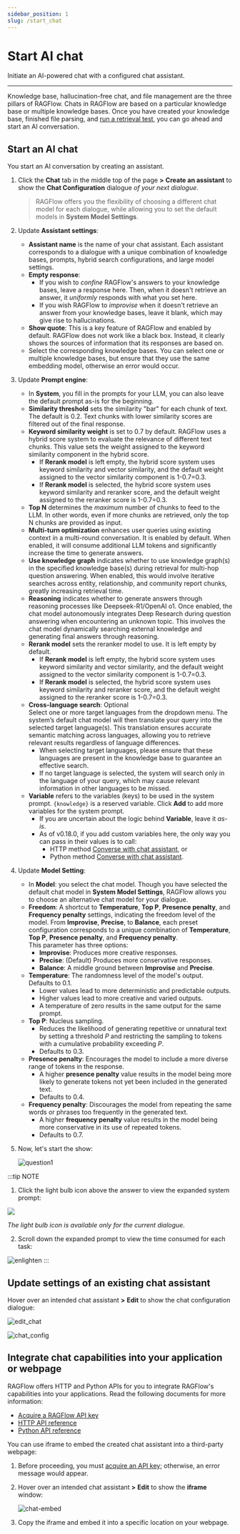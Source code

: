 ```yaml
---
sidebar_position: 1
slug: /start_chat
---
```


# Start AI chat

Initiate an AI-powered chat with a configured chat assistant.

---

Knowledge base, hallucination-free chat, and file management are the three pillars of RAGFlow. Chats in RAGFlow are based on a particular knowledge base or multiple knowledge bases. Once you have created your knowledge base, finished file parsing, and [run a retrieval test](../dataset/run_retrieval_test.md), you can go ahead and start an AI conversation.

## Start an AI chat

You start an AI conversation by creating an assistant.

1. Click the **Chat** tab in the middle top of the page **>** **Create an assistant** to show the **Chat Configuration** dialogue *of your next dialogue*.

   > RAGFlow offers you the flexibility of choosing a different chat model for each dialogue, while allowing you to set the default models in **System Model Settings**.

2. Update **Assistant settings**:

   - **Assistant name** is the name of your chat assistant. Each assistant corresponds to a dialogue with a unique combination of knowledge bases, prompts, hybrid search configurations, and large model settings.
   - **Empty response**:
     - If you wish to *confine* RAGFlow's answers to your knowledge bases, leave a response here. Then, when it doesn't retrieve an answer, it *uniformly* responds with what you set here.
     - If you wish RAGFlow to *improvise* when it doesn't retrieve an answer from your knowledge bases, leave it blank, which may give rise to hallucinations.
   - **Show quote**: This is a key feature of RAGFlow and enabled by default. RAGFlow does not work like a black box. Instead, it clearly shows the sources of information that its responses are based on.
   - Select the corresponding knowledge bases. You can select one or multiple knowledge bases, but ensure that they use the same embedding model, otherwise an error would occur.

3. Update **Prompt engine**:

   - In **System**, you fill in the prompts for your LLM, you can also leave the default prompt as-is for the beginning.
   - **Similarity threshold** sets the similarity "bar" for each chunk of text. The default is 0.2. Text chunks with lower similarity scores are filtered out of the final response.
   - **Keyword similarity weight** is set to 0.7 by default. RAGFlow uses a hybrid score system to evaluate the relevance of different text chunks. This value sets the weight assigned to the keyword similarity component in the hybrid score.
     - If **Rerank model** is left empty, the hybrid score system uses keyword similarity and vector similarity, and the default weight assigned to the vector similarity component is 1-0.7=0.3.
     - If **Rerank model** is selected, the hybrid score system uses keyword similarity and reranker score, and the default weight assigned to the reranker score is 1-0.7=0.3.
   - **Top N** determines the *maximum* number of chunks to feed to the LLM. In other words, even if more chunks are retrieved, only the top N chunks are provided as input.
   - **Multi-turn optimization** enhances user queries using existing context in a multi-round conversation. It is enabled by default. When enabled, it will consume additional LLM tokens and significantly increase the time to generate answers.
   - **Use knowledge graph** indicates whether to use knowledge graph(s) in the specified knowledge base(s) during retrieval for multi-hop question answering. When enabled, this would involve iterative searches across entity, relationship, and community report chunks, greatly increasing retrieval time.
   - **Reasoning** indicates whether to generate answers through reasoning processes like Deepseek-R1/OpenAI o1. Once enabled, the chat model autonomously integrates Deep Research during question answering when encountering an unknown topic. This involves the chat model dynamically searching external knowledge and generating final answers through reasoning.
   - **Rerank model** sets the reranker model to use. It is left empty by default.
     - If **Rerank model** is left empty, the hybrid score system uses keyword similarity and vector similarity, and the default weight assigned to the vector similarity component is 1-0.7=0.3.
     - If **Rerank model** is selected, the hybrid score system uses keyword similarity and reranker score, and the default weight assigned to the reranker score is 1-0.7=0.3.
   - **Cross-language search**: Optional  
     Select one or more target languages from the dropdown menu. The system’s default chat model will then translate your query into the selected target language(s). This translation ensures accurate semantic matching across languages, allowing you to retrieve relevant results regardless of language differences.  
     - When selecting target languages, please ensure that these languages are present in the knowledge base to guarantee an effective search.
     - If no target language is selected, the system will search only in the language of your query, which may cause relevant information in other languages to be missed.
   - **Variable** refers to the variables (keys) to be used in the system prompt. `{knowledge}` is a reserved variable. Click **Add** to add more variables for the system prompt.
      - If you are uncertain about the logic behind **Variable**, leave it *as-is*.
      - As of v0.18.0, if you add custom variables here, the only way you can pass in their values is to call:
         - HTTP method [Converse with chat assistant](../../references/http_api_reference.md#converse-with-chat-assistant), or
         - Python method [Converse with chat assistant](../../references/python_api_reference.md#converse-with-chat-assistant).

4. Update **Model Setting**:

   - In **Model**: you select the chat model. Though you have selected the default chat model in **System Model Settings**, RAGFlow allows you to choose an alternative chat model for your dialogue.
   - **Freedom**: A shortcut to **Temperature**, **Top P**, **Presence penalty**, and **Frequency penalty** settings, indicating the freedom level of the model. From **Improvise**, **Precise**, to **Balance**, each preset configuration corresponds to a unique combination of **Temperature**, **Top P**, **Presence penalty**, and **Frequency penalty**.   
   This parameter has three options:
      - **Improvise**: Produces more creative responses.
      - **Precise**: (Default) Produces more conservative responses.
      - **Balance**: A middle ground between **Improvise** and **Precise**.
   - **Temperature**: The randomness level of the model's output.  
   Defaults to 0.1.
      - Lower values lead to more deterministic and predictable outputs.
      - Higher values lead to more creative and varied outputs.
      - A temperature of zero results in the same output for the same prompt.
   - **Top P**: Nucleus sampling.  
      - Reduces the likelihood of generating repetitive or unnatural text by setting a threshold *P* and restricting the sampling to tokens with a cumulative probability exceeding *P*.
      - Defaults to 0.3.
   - **Presence penalty**: Encourages the model to include a more diverse range of tokens in the response.  
      - A higher **presence penalty** value results in the model being more likely to generate tokens not yet been included in the generated text.
      - Defaults to 0.4.
   - **Frequency penalty**: Discourages the model from repeating the same words or phrases too frequently in the generated text.  
      - A higher **frequency penalty** value results in the model being more conservative in its use of repeated tokens.
      - Defaults to 0.7.

5. Now, let's start the show:

   ![question1](https://github.com/user-attachments/assets/c4114a3d-74ff-40a3-9719-6b47c7b11ab1)

:::tip NOTE

1. Click the light bulb icon above the answer to view the expanded system prompt:

![](https://github.com/user-attachments/assets/515ab187-94e8-412a-82f2-aba52cd79e09)

   *The light bulb icon is available only for the current dialogue.*

2. Scroll down the expanded prompt to view the time consumed for each task:

![enlighten](https://github.com/user-attachments/assets/fedfa2ee-21a7-451b-be66-20125619923c)
:::

## Update settings of an existing chat assistant

Hover over an intended chat assistant **>** **Edit** to show the chat configuration dialogue:

![edit_chat](https://github.com/user-attachments/assets/5c514cf0-a959-4cfe-abad-5e42a0e23974)

![chat_config](https://github.com/user-attachments/assets/1a4eaed2-5430-4585-8ab6-930549838c5b)

## Integrate chat capabilities into your application or webpage

RAGFlow offers HTTP and Python APIs for you to integrate RAGFlow's capabilities into your applications. Read the following documents for more information:

- [Acquire a RAGFlow API key](../../develop/acquire_ragflow_api_key.md)
- [HTTP API reference](../../references/http_api_reference.md)
- [Python API reference](../../references/python_api_reference.md)

You can use iframe to embed the created chat assistant into a third-party webpage:

1. Before proceeding, you must [acquire an API key](../models/llm_api_key_setup.md); otherwise, an error message would appear.
2. Hover over an intended chat assistant **>** **Edit** to show the **iframe** window:

   ![chat-embed](https://github.com/user-attachments/assets/13ea3021-31c4-4a14-9b32-328cd3318fb5)

3. Copy the iframe and embed it into a specific location on your webpage.
